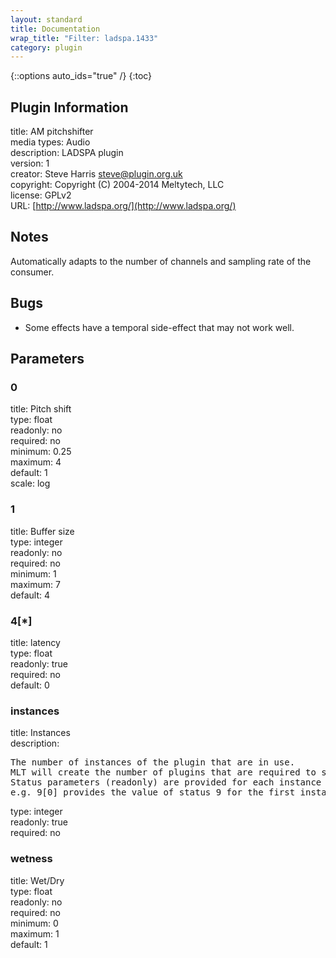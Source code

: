 ```yaml
---
layout: standard
title: Documentation
wrap_title: "Filter: ladspa.1433"
category: plugin
---
```

{::options auto_ids="true" /}
{:toc}

## Plugin Information

title: AM pitchshifter  
media types:
Audio  
description: LADSPA plugin  
version: 1  
creator: Steve Harris <steve@plugin.org.uk>  
copyright: Copyright (C) 2004-2014 Meltytech, LLC  
license: GPLv2  
URL: [http://www.ladspa.org/](http://www.ladspa.org/)  

## Notes

Automatically adapts to the number of channels and sampling rate of the consumer.
## Bugs

* Some effects have a temporal side-effect that may not work well.

## Parameters

### 0

title: Pitch shift    
type: float  
readonly: no  
required: no  
minimum: 0.25  
maximum: 4  
default: 1  
scale: log  

### 1

title: Buffer size    
type: integer  
readonly: no  
required: no  
minimum: 1  
maximum: 7  
default: 4  

### 4[*]

title: latency    
type: float  
readonly: true  
required: no  
default: 0  

### instances

title: Instances    
description:
<pre>
The number of instances of the plugin that are in use.
MLT will create the number of plugins that are required to support the number of audio channels.
Status parameters (readonly) are provided for each instance and are accessed by specifying the instance number after the identifier (starting at zero).
e.g. 9[0] provides the value of status 9 for the first instance.
</pre>
type: integer  
readonly: true  
required: no  

### wetness

title: Wet/Dry    
type: float  
readonly: no  
required: no  
minimum: 0  
maximum: 1  
default: 1  

